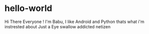 # hello-world

Hi There Everyone !
I'm Babu, I like Android and Python thats what i'm instrested about 
Just a Eye swallow addicted netizen
